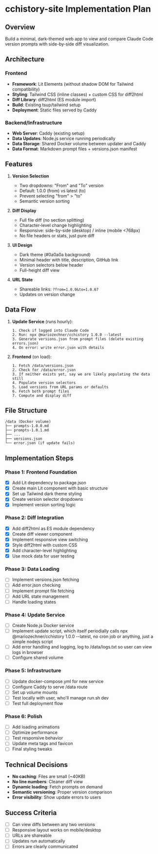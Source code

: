 # cchistory-site Implementation Plan

## Overview
Build a minimal, dark-themed web app to view and compare Claude Code version prompts with side-by-side diff visualization.

## Architecture

### Frontend
- **Framework**: Lit Elements (without shadow DOM for Tailwind compatibility)
- **Styling**: Tailwind CSS (inline classes) + custom CSS for diff2html
- **Diff Library**: diff2html (ES module import)
- **Build**: Existing tsup/tailwind setup
- **Deployment**: Static files served by Caddy

### Backend/Infrastructure
- **Web Server**: Caddy (existing setup)
- **Data Updates**: Node.js service running periodically
- **Data Storage**: Shared Docker volume between updater and Caddy
- **Data Format**: Markdown prompt files + versions.json manifest

## Features

1. **Version Selection**
   - Two dropdowns: "From" and "To" version
   - Default: 1.0.0 (from) vs latest (to)
   - Prevent selecting "from" > "to"
   - Semantic version sorting

2. **Diff Display**
   - Full file diff (no section splitting)
   - Character-level change highlighting
   - Responsive: side-by-side (desktop) / inline (mobile <768px)
   - No file headers or stats, just pure diff

3. **UI Design**
   - Dark theme (#0a0a0a background)
   - Minimal header with title, description, GitHub link
   - Version selectors below header
   - Full-height diff view

4. **URL State**
   - Shareable links: `?from=1.0.0&to=1.0.67`
   - Updates on version change

## Data Flow

1. **Update Service** (runs hourly):
   ```
   1. Check if logged into Claude Code
   2. Run: npx @mariozechner/cchistory 1.0.0 --latest
   3. Generate versions.json from prompt files (delete existing errors.json)
   4. On error: write error.json with details
   ```

2. **Frontend** (on load):
   ```
   1. Fetch /data/versions.json
   2. Check for /data/error.json
   3. If neither exists yet, say we are likely populating the data still
   4. Populate version selectors
   5. Load versions from URL params or defaults
   6. Fetch both prompt files
   7. Compute and display diff
   ```

## File Structure

```
/data (Docker volume)
├── prompts-1.0.0.md
├── prompts-1.0.1.md
├── ...
├── versions.json
└── error.json (if update fails)
```

## Implementation Steps

### Phase 1: Frontend Foundation
- [x] Add Lit dependency to package.json
- [x] Create main Lit component with basic structure
- [x] Set up Tailwind dark theme styling
- [x] Create version selector dropdowns
- [x] Implement version sorting logic

### Phase 2: Diff Integration
- [x] Add diff2html as ES module dependency
- [x] Create diff viewer component
- [x] Implement responsive view switching
- [x] Style diff2html with custom CSS
- [x] Add character-level highlighting
- [x] Use mock data for user testing

### Phase 3: Data Loading
- [ ] Implement versions.json fetching
- [ ] Add error.json checking
- [ ] Implement prompt file fetching
- [ ] Add URL state management
- [ ] Handle loading states

### Phase 4: Update Service
- [ ] Create Node.js Docker service
- [ ] Implement update script, which itself periodially calls  npx @mariozechner/cchistory 1.0.0 --latest, no cron job or anything, just a simple nodejs script
- [ ] Add error handling and logging, log to /data/logs.txt so user can view logs in browser
- [ ] Configure shared volume

### Phase 5: Infrastructure
- [ ] Update docker-compose.yml for new service
- [ ] Configure Caddy to serve /data route
- [ ] Set up volume mounts
- [ ] Test locally with user, who'll manage run.sh dev
- [ ] Test full deployment flow

### Phase 6: Polish
- [ ] Add loading animations
- [ ] Optimize performance
- [ ] Test responsive behavior
- [ ] Update meta tags and favicon
- [ ] Final styling tweaks

## Technical Decisions

- **No caching**: Files are small (~40KB)
- **No line numbers**: Cleaner diff view
- **Dynamic loading**: Fetch prompts on demand
- **Semantic versioning**: Proper version comparison
- **Error visibility**: Show update errors to users

## Success Criteria

- [ ] Can view diffs between any two versions
- [ ] Responsive layout works on mobile/desktop
- [ ] URLs are shareable
- [ ] Updates run automatically
- [ ] Errors are clearly communicated